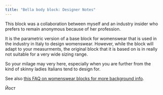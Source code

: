 ```yaml
---
title: "Bella body block: Designer Notes"
---
```


This block was a collaboration between myself and an industry insider who prefers to remain anonymous because of her profession.

It is the parametric version of a base block for womenswear that is used in the industry in Italy to design womenswear. However, while the block will adapt to your measurments, the original block that it is based on is in really not suitable for a very wide sizing range.

So your milage may very here, especially when you are further from the kind of skinny ladies Italians tend to design for.

See also [this FAQ on womenswear blocks for more background info](/docs/faq/womenswear-blocks).

Йост

